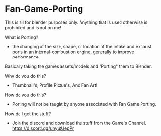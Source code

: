 # Fan-Game-Porting

This is all for blender purposes only.
Anything that is used otherwise is prohibited and is not on me!

What is Porting?
- the changing of the size, shape, or location of the intake and exhaust ports in an internal-combustion engine, generally to improve performance.

Basically taking the games assets/models and "Porting" them to Blender.

Why do you do this?
- Thumbnail's, Profile Pictue's, And Fan Art!

How do you do this?
- Porting will not be taught by anyone associated with Fan Game Porting.

How do I get the stuff?
- Join the discord and download the stuff from the Game's Channel.
https://discord.gg/unyutUepPr

